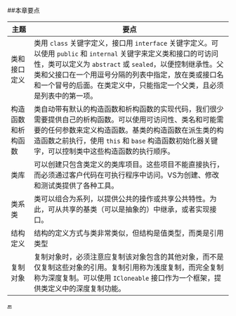 ##本章要点

|主题|要点|
|-|-|
|类和接口定义|类用 `class` 关键字定义，接口用 `interface` 关键字定义。可以使用 `public` 和 `internal` 关键字来定义类和接口的可访问性，类可以定义为 `abstract` 或 `sealed`，以便控制继承性。父类和父接口在一个用逗号分隔的列表中指定，放在类或接口名和一个冒号的后面。在类定义中，只能指定一个父类，且必须是列表中的第一项。|
|构造函数和析构函数|类自动带有默认的构造函数和析构函数的实现代码，我们很少需要提供自己的析构函数。可以使用可访问性、类名和可能需要的任何参数来定义构造函数。基类的构造函数在派生类的构造函数之前执行，使用 `this` 和 `base` 构造函数初始化器关键字，可以控制类中这些构造函数的执行顺序。|
|类库|可以创建只包含类定义的类库项目。这些项目不能直接执行，而必须通过客户代码在可执行程序中访问。VS为创建、修改和测试类提供了各种工具。|
|类系类|类可以组合为系列，以提供公共的操作或共享公共特性。为此，可从共享的基类（可以是抽象的）中继承，或者实现接口。|
|结构定义|结构的定义方式与类非常类似，但结构是值类型，而类是引用类型|
|复制对象|复制对象时，必须注意应复制该对象包含的其他对象，而不是仅复制这些对象的引用。复制引用称为浅度复制，而完全复制称为深度复制。可以使用 `ICloneable` 接口作为一个框架，提供类定义中的深度复制功能。|




🔚